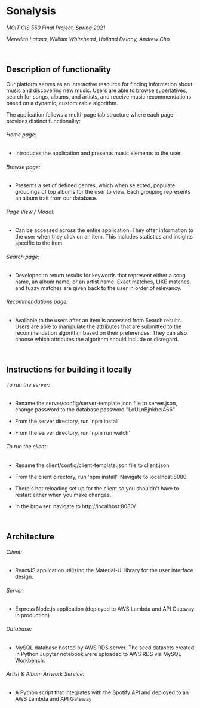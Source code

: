 # Sonalysis
*MCIT CIS 550 Final Project, Spring 2021*  

*Meredith Latasa, William Whitehead, Holland Delany, Andrew Cho*

<br />

## Description of functionality
Our platform serves as an interactive resource for finding information about music and discovering new music. Users are able to browse superlatives, search for songs, albums, and artists, and receive music recommendations based on a dynamic, customizable algorithm.

The application follows a multi-page tab structure where each page provides distinct functionality:

###### Home page:
- Introduces the application and presents music elements to the user.

###### Browse page: 
- Presents a set of defined genres, which when selected, populate groupings of top albums for the user to view. Each grouping represents an album trait from our database.

###### Page View / Modal:
- Can be accessed across the entire application. They offer information to the user when they click on an item. This includes statistics and insights specific to the item.

###### Search page:
- Developed to return results for keywords that represent either a song name, an album name, or an artist name. Exact matches, LIKE matches, and fuzzy matches are given back to the user in order of relevancy.

###### Recommendations page:
- Available to the users after an item is accessed from Search results. Users are able to manipulate the attributes that are submitted to the recommendation algorithm based on their preferences. They can also choose which attributes the algorithm should include or disregard. 

<br />

## Instructions for building it locally 


###### To run the server:

- Rename the server/config/server-template.json file to server.json, change password to the database password "LoULnBjnkbeiA66"

- From the server directory, run  'npm install'

- From the server directory, run  'npm run watch'


###### To run the client:

- Rename the client/config/client-template.json file to client.json

- From the client directory, run 'npm install'.  Navigate to localhost:8080.

- There's hot reloading set up for the client so you shouldn't have to restart either when you make changes.

- In the browser, navigate to http://localhost:8080/


<br />

## Architecture

###### Client:
-  ReactJS application utilizing the Material-UI library for the user interface design.

###### Server:
-  Express Node.js application (deployed to AWS Lambda and API Gateway in production)

###### Database:
- MySQL database hosted by AWS RDS server. The seed datasets created in Python Jupyter notebook were uploaded to AWS RDS via MySQL Workbench. 

###### Artist & Album Artwork Service:
-  A Python script that integrates with the Spotify API and deployed to an AWS Lambda and API Gateway
